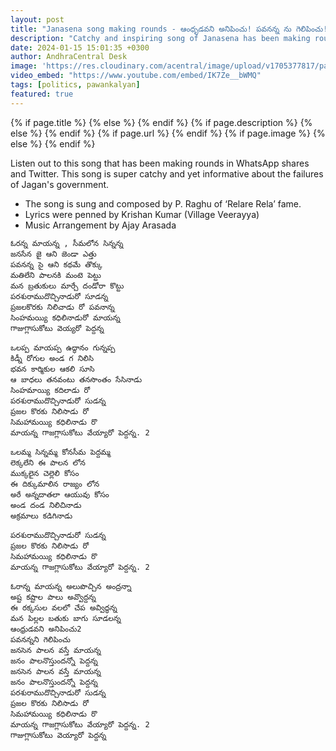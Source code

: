 ```yaml
---
layout: post
title: "Janasena song making rounds - ఆంధృడవని అనిపించు! పవనన్న ను గెలిపించు!!"
description: "Catchy and inspiring song of Janasena has been making rounds in social networks and WhatsApp. Listen to it."
date: 2024-01-15 15:01:35 +0300
author: AndhraCentral Desk
image: 'https://res.cloudinary.com/acentral/image/upload/v1705377817/pawank/maxresdefault_awiaet.jpg'
video_embed: "https://www.youtube.com/embed/IK7Ze__bWMQ"
tags: [politics, pawankalyan]
featured: true
---
```


<meta content="{{ site.title }}" property="og:site_name">
{% if page.title %}
  <meta content="{{ page.title }}" property="og:title">
{% else %}
  <meta content="{{ site.title }}" property="og:title">
{% endif %}
{% if page.description %}
  <meta content="{{ page.description }}" property="og:description">
{% else %}
  <meta content="{{ site.description }}" property="og:description">
{% endif %}
{% if page.url %}
  <meta content="{{ site.url }}{{ page.url }}" property="og:url">
{% endif %}
{% if page.image %}
  <meta content="https://res.cloudinary.com/acentral/image/upload/v1705377817/pawank/maxresdefault_awiaet.jpg" property="og:image">
{% else %}
  <meta content="{{ site.url }}/images/og.png" property="og:image">
{% endif %}

Listen out to this song that has been making rounds in WhatsApp shares and Twitter. This song is super catchy and yet informative about the failures of Jagan's government. 

- The song is sung and composed by P. Raghu of ‘Relare Rela’ fame.
- Lyrics were penned by Krishan Kumar (Village Veerayya)
- Music Arrangement by Ajay Arasada

```
ఓరన్న మాయన్న , సీమలోన సిన్నన్న
జనసేన జై ఆని జెండా ఎత్తు
పవనన్న సై ఆని కథమే తొక్కు
మతిలేని పాలనకి మంటె పెట్టు
మన బ్రతుకులు మార్చే దండోరా కొట్టు
పరశురాముదొచ్చినాడురో సూడన్న
ప్రజలకొరకు నిలిచాడు రో పవనాన్న
సింహమయ్యి కధిలినాడురో మాయన్న
గాజుగ్లాసుకోటు వెయ్యరో పెద్దన్న

ఒలప్ప మాయప్ప ఉద్ధానం గున్నప్ప 
కిడ్నీ రోగుల అండ గ నిలిసి 
భవన కార్మికుల ఆకలి సూసి
ఆ బాధలు తనవంటు తనసొంతం సేసినాడు 
సింహమాయ్యి కదిలాడు రో 
పరశురాముదొచ్చినాడురో సుడన్న 
ప్రజల కొరకు నిలిసాడు రో 
సిమహామయ్యి కధిలినాడు రొ
మాయన్న గాజగ్లాసుకోటు వేయ్యారో పెద్దన్న. 2

ఒలమ్మ సిన్నమ్మ కోనసీమ పెద్దమ్మ 
లెక్కలేని ఈ పాలన లోన
ముక్కలైన చెల్లెలి కోసం
ఈ దిక్కుమాలిన రాజ్యం లోన
అరే అన్నదాతలా ఆయువు కోసం
అండ దండ నిలిచినాడు
అక్రమాలు కడిగినాడు 

పరశురాముదొచ్చినాడురో సుడన్న 
ప్రజల కొరకు నిలిసాడు రో 
సిమహామయ్యి కధిలినాడు రొ
మాయన్న గాజగ్లాసుకోటు వేయ్యారో పెద్దన్న. 2

ఓరాన్న మాయన్న అలుపొచ్చిన అంద్రన్నా
అష్ట కష్టాల పాలు అవ్వొద్దన్న
ఈ రక్కసుల వలలో చేప అవ్విద్ధన్న
మన పిల్లల బతుకు బాగు సూడలన్న
ఆంధ్రుడవని అనిపించు2
పవనన్నని గెలిపించు 
జనసెన పాలన వస్తే మాయన్న
జనం పాలనొస్తుందన్నో పెద్దన్న
జనసెన పాలన వస్తే మాయన్న
జనం పాలనొస్తుందన్నో పెద్దన్న
పరశురాముదొచ్చినాడురో సుడన్న 
ప్రజల కొరకు నిలిసాడు రో 
సిమహామయ్యి కధిలినాడు రొ
మాయన్న గాజగ్లాసుకోటు వేయ్యారో పెద్దన్న. 2
గాజుగ్లాసుకోటు వెయ్యారో పెద్దన్న
```